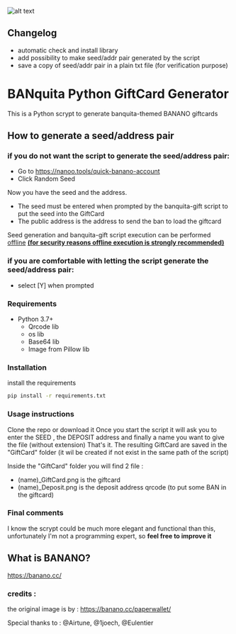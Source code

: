 ![alt text](http://pinode.altervista.org/static/img/bg.png)

## Changelog
- automatic check and install library
- add possibility to make seed/addr pair generated by the script
- save a copy of seed/addr pair in a plain txt file (for verification purpose)

# BANquita Python GiftCard Generator

This is a Python scrypt to generate banquita-themed BANANO giftcards 

## How to generate a seed/address pair

### if you do not want the script to generate the seed/address pair:
- Go to https://nanoo.tools/quick-banano-account
- Click Random Seed

Now you have the seed and the address.

- The seed must be entered when prompted by the banquita-gift script to put the seed into the GiftCard
- The public address is the address to send the ban to load the giftcard


Seed generation and banquita-gift script execution can be performed <u>offline</u> **<u>(for security reasons offline execution is strongly recommended)</u>**

### if you are comfortable with letting the script generate the seed/address pair:
- select [Y] when prompted

### Requirements

- Python 3.7+
  - Qrcode lib
  - os lib
  - Base64 lib
  - Image from Pillow lib
  
### Installation

install the requirements

```sh
pip install -r requirements.txt
```

### Usage instructions 

Clone the repo or download it
Once you start the script it will ask you to enter the SEED , the DEPOSIT address and finally a name you want to give the file (without extension) 
That's it.
The resulting GiftCard are saved in the "GiftCard" folder (it wil be created if not exist in the same path of the script)  

Inside the "GiftCard" folder  you will find 2 file :
  - (name)_GiftCard.png is the giftcard
  - (name)_Deposit.png is the deposit address qrcode (to put some BAN in the giftcard)

### Final comments

I know the scrypt could be much more elegant and functional than this, unfortunately I'm not a programming expert, so **feel free to improve it**

## What is BANANO?
https://banano.cc/

### credits :
the original image is by : https://banano.cc/paperwallet/

Special thanks to : @Airtune, @1joech, @Eulentier
